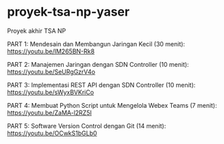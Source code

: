 # proyek-tsa-np-yaser
Proyek akhir TSA NP

PART 1: Mendesain dan Membangun Jaringan Kecil (30 menit):
https://youtu.be/IM265BN-Rk8 

PART 2: Manajemen Jaringan dengan SDN Controller (10 menit): 
https://youtu.be/SeURgGzrV4o 

PART 3: Implementasi REST API dengan SDN Controller (10 menit):
https://youtu.be/sWyxBVKriCo 

PART 4: Membuat Python Script untuk Mengelola Webex Teams (7 menit): 
https://youtu.be/ZaMA-l2RZ5I 

PART 5: Software Version Control dengan Git (14 menit): 
https://youtu.be/OCwkS1bGLb0 
